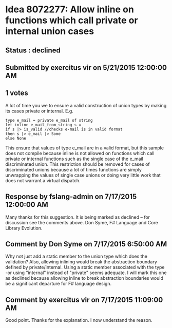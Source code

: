 # Idea 8072277: Allow inline on functions which call private or internal union cases #

## Status : declined

## Submitted by exercitus vir on 5/21/2015 12:00:00 AM

## 1 votes

A lot of time you we to ensure a valid construction of union types by making its cases private or internal. E.g.
```F#
type e_mail = private e_mail of string
let inline e_mail_from_string s =
if s |> is_valid //checks e-mail is in valid format
then s |> e_mail |> Some
else None
```
This ensure that values of type e_mail are in a valid format, but this sample does not compile because inline is not allowed on functions which call private or internal functions such as the single case of the e_mail discriminated union.
This restriction should be removed for cases of discriminated unions because a lot of times functions are simply unwrapping the values of single case unions or doing very little work that does not warrant a virtual dispatch.

## Response by fslang-admin on 7/17/2015 12:00:00 AM

Many thanks for this suggestion. It is being marked as declined – for discussion see the comments above.
Don Syme, F# Language and Core Library Evolution.


## Comment by Don Syme on 7/17/2015 6:50:00 AM

Why not just add a static member to the union type which does the validation?
Also, allowing inlining would break the abstraction boundary defined by private/internal. Using a static member associated with the type -or using "internal" instead of "private" seems adequate.
I will mark this one as declined because allowing inline to break abstraction boundaries would be a significant departure for F# language design.

## Comment by exercitus vir on 7/17/2015 11:09:00 AM

Good point. Thanks for the explanation. I now understand the reason.

